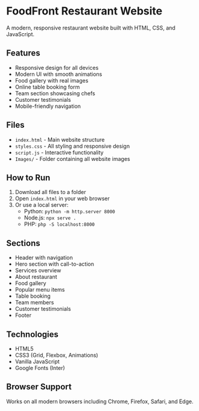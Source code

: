 # FoodFront Restaurant Website

A modern, responsive restaurant website built with HTML, CSS, and JavaScript.

## Features

- Responsive design for all devices
- Modern UI with smooth animations
- Food gallery with real images
- Online table booking form
- Team section showcasing chefs
- Customer testimonials
- Mobile-friendly navigation

## Files

- `index.html` - Main website structure
- `styles.css` - All styling and responsive design
- `script.js` - Interactive functionality
- `Images/` - Folder containing all website images

## How to Run

1. Download all files to a folder
2. Open `index.html` in your web browser
3. Or use a local server:
   - Python: `python -m http.server 8000`
   - Node.js: `npx serve .`
   - PHP: `php -S localhost:8000`

## Sections

- Header with navigation
- Hero section with call-to-action
- Services overview
- About restaurant
- Food gallery
- Popular menu items
- Table booking
- Team members
- Customer testimonials
- Footer

## Technologies

- HTML5
- CSS3 (Grid, Flexbox, Animations)
- Vanilla JavaScript
- Google Fonts (Inter)

## Browser Support

Works on all modern browsers including Chrome, Firefox, Safari, and Edge. 